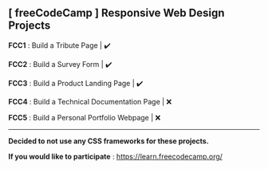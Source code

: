 ## [ freeCodeCamp ] Responsive Web Design Projects
**FCC1** : Build a Tribute Page | :heavy_check_mark:

**FCC2** : Build a Survey Form | :heavy_check_mark:

**FCC3** : Build a Product Landing Page | :heavy_check_mark:

**FCC4** : Build a Technical Documentation Page | :x:

**FCC5** : Build a Personal Portfolio Webpage | :x:

-----------------------------------------------------------------

**Decided to not use any CSS frameworks for these projects.**

**If you would like to participate** : https://learn.freecodecamp.org/
